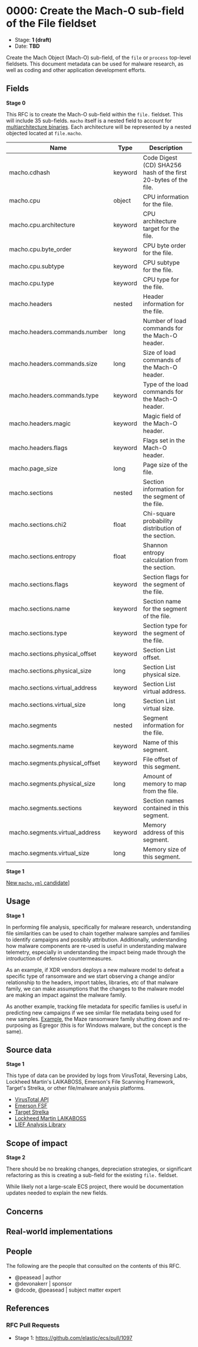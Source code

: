 # 0000: Create the Mach-O sub-field of the File fieldset

- Stage: **1 (draft)**
- Date: **TBD**

Create the Mach Object (Mach-O) sub-field, of the `file` or `process` top-level fieldsets. This document metadata can be used for malware research, as well as coding and other application development efforts.

## Fields

**Stage 0**

This RFC is to create the Mach-O sub-field within the `file.` fieldset. This will include 35 sub-fields. `macho` itself is a nested
field to account for [multiarchitecture binaries](https://en.wikipedia.org/wiki/Fat_binary). Each architecture will be represented
by a nested objected located at `file.macho`.

| Name                           | Type    | Description                                                     |
|--------------------------------|---------|-----------------------------------------------------------------|
| macho.cdhash                   | keyword | Code Digest (CD) SHA256 hash of the first 20-bytes of the file. |
| macho.cpu                      | object  | CPU information for the file.                                   |
| macho.cpu.architecture         | keyword | CPU architecture target for the file.                           |
| macho.cpu.byte_order           | keyword | CPU byte order for the file.                                    |
| macho.cpu.subtype              | keyword | CPU subtype for the file.                                       |
| macho.cpu.type                 | keyword | CPU type for the file.                                          |
| macho.headers                  | nested  | Header information for the file.                                |
| macho.headers.commands.number  | long    | Number of load commands for the Mach-O header.                  |
| macho.headers.commands.size    | long    | Size of load commands of the Mach-O header.                     |
| macho.headers.commands.type    | keyword | Type of the load commands for the Mach-O header.                |
| macho.headers.magic            | keyword | Magic field of the Mach-O header.                               |
| macho.headers.flags            | keyword | Flags set in the Mach-O header.                                 |
| macho.page_size                | long    | Page size of the file.                                          |
| macho.sections                 | nested  | Section information for the segment of the file.                |
| macho.sections.chi2            | float   | Chi-square probability distribution of the section.             |
| macho.sections.entropy         | float   | Shannon entropy calculation from the section.                   |
| macho.sections.flags           | keyword | Section flags for the segment of the file.                      |
| macho.sections.name            | keyword | Section name for the segment of the file.                       |
| macho.sections.type            | keyword | Section type for the segment of the file.                       |
| macho.sections.physical_offset | keyword    | Section List offset.                                            |
| macho.sections.physical_size   | long    | Section List physical size.                                     |
| macho.sections.virtual_address | keyword    | Section List virtual address.                                   |
| macho.sections.virtual_size    | long    | Section List virtual size.                                      |
| macho.segments                 | nested  | Segment information for the file.                               |
| macho.segments.name            | keyword | Name of this segment.                                           |
| macho.segments.physical_offset | keyword    | File offset of this segment.                                    |
| macho.segments.physical_size   | long | Amount of memory to map from the file.                          |
| macho.segments.sections        | keyword | Section names contained in this segment.                        |
| macho.segments.virtual_address | keyword | Memory address of this segment.                                 |
| macho.segments.virtual_size    | long | Memory size of this segment.                                    |

**Stage 1**

[New `macho.yml` candidate](macho/macho.yml)]

<!--
Stage 3: Add or update all remaining field definitions. The list should now be exhaustive. The goal here is to validate the technical details of all remaining fields and to provide a basis for releasing these field definitions as beta in the schema. Use GitHub code blocks with yml syntax formatting.
-->

## Usage

**Stage 1**

In performing file analysis, specifically for malware research, understanding file similarities can be used to chain together malware samples and families to identify campaigns and possibly attribution. Additionally, understanding how malware components are re-used is useful in understanding malware telemetry, especially in understanding the impact being made through the introduction of defensive countermeasures.

As an example, if XDR vendors deploys a new malware model to defeat a specific type of ransomware and we start observing a change and/or relationship to the headers, import tables, libraries, etc of that malware family, we can make assumptions that the changes to the malware model are making an impact against the malware family.

As another example, tracking file metadata for specific families is useful in predicting new campaigns if we see similar file metadata being used for new samples. [Example](https://www.bleepingcomputer.com/news/security/maze-ransomware-is-shutting-down-its-cybercrime-operation/), the Maze ransomware family shutting down and re-purposing as Egregor (this is for Windows malware, but the concept is the same).

## Source data

**Stage 1**

This type of data can be provided by logs from VirusTotal, Reversing Labs, Lockheed Martin's LAIKABOSS, Emerson's File Scanning Framework, Target's Strelka, or other file/malware analysis platforms.

* [VirusTotal API](https://developers.virustotal.com/v3.0/reference)
* [Emerson FSF](https://github.com/EmersonElectricCo/fsf)
* [Target Strelka](https://github.com/target/strelka)
* [Lockheed Martin LAIKABOSS](https://github.com/lmco/laikaboss)
* [LIEF Analysis Library](https://lief.quarkslab.com/doc/latest/api/python/macho.html)

<!--
Stage 1: Provide a high-level description of example sources of data. This does not yet need to be a concrete example of a source document, but instead can simply describe a potential source (e.g. nginx access log). This will ultimately be fleshed out to include literal source examples in a future stage. The goal here is to identify practical sources for these fields in the real world. ~1-3 sentences or unordered list.
-->

<!--
Stage 2: Included a real world example source document. Ideally this example comes from the source(s) identified in stage 1. If not, it should replace them. The goal here is to validate the utility of these field changes in the context of a real world example. Format with the source name as a ### header and the example document in a GitHub code block with json formatting.
-->

<!--
Stage 3: Add more real world example source documents so we have at least 2 total, but ideally 3. Format as described in stage 2.
-->

## Scope of impact

**Stage 2**

There should be no breaking changes, depreciation strategies, or significant refactoring as this is creating a sub-field for the existing `file.` fieldset.

While likely not a large-scale ECS project, there would be documentation updates needed to explain the new fields.

<!--
Stage 2: Identifies scope of impact of changes. Are breaking changes required? Should deprecation strategies be adopted? Will significant refactoring be involved? Break the impact down into:
 * Ingestion mechanisms (e.g. beats/logstash)
 * Usage mechanisms (e.g. Kibana applications, detections)
 * ECS project (e.g. docs, tooling)
The goal here is to research and understand the impact of these changes on users in the community and development teams across Elastic. 2-5 sentences each.
-->

## Concerns

<!--
Stage 1: Identify potential concerns, implementation challenges, or complexity. Spend some time on this. Play devil's advocate. Try to identify the sort of non-obvious challenges that tend to surface later. The goal here is to surface risks early, allow everyone the time to work through them, and ultimately document resolution for posterity's sake.
-->

<!--
Stage 2: Document new concerns or resolutions to previously listed concerns. It's not critical that all concerns have resolutions at this point, but it would be helpful if resolutions were taking shape for the most significant concerns.
-->

<!--
Stage 3: Document resolutions for all existing concerns. Any new concerns should be documented along with their resolution. The goal here is to eliminate the risk of churn and instability by resolving outstanding concerns.
-->

<!--
Stage 4: Document any new concerns and their resolution. The goal here is to eliminate risk of churn and instability by ensuring all concerns have been addressed.
-->

## Real-world implementations

<!--
Stage 4: Identify at least one real-world, production-ready implementation that uses these updated field definitions. An example of this might be a GA feature in an Elastic application in Kibana.
-->

## People

The following are the people that consulted on the contents of this RFC.

* @peasead | author
* @devonakerr | sponsor
* @dcode, @peasead | subject matter expert

## References

<!-- Insert any links appropriate to this RFC in this section. -->

### RFC Pull Requests

<!-- An RFC should link to the PRs for each of it stage advancements. -->

* Stage 1: https://github.com/elastic/ecs/pull/1097

<!--
* Stage 1: https://github.com/elastic/ecs/pull/NNN
...
-->
